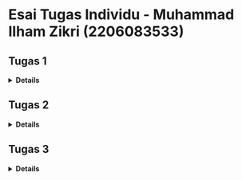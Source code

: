# Esai Tugas Individu - Muhammad Ilham Zikri (2206083533)

## Tugas 1

<details>
<summary><b>Details</b></summary>

### Apa perbedaan utama antara stateless dan stateful widget dalam konteks pengembangan aplikasi Flutter?
1. Stateless Widget

Tidak Berubah: Sebuah StatelessWidget tidak dapat mengubah statenya selama masa hidupnya, artinya nilai-nilai dan konfigurasi widget tetap konstan setelah widget dibuat.
Sederhana dan Cepat: Karena tidak melibatkan manajemen state, proses pembuatan ulang widget (rebuilding) berlangsung sangat cepat.
Contoh Penggunaan: Ideal digunakan untuk bagian UI yang sederhana dan statis, seperti ikon, teks, dan gambar yang tidak berubah.
Stateful Widget

2. Stateful Widget

Dinamis: Sebuah StatefulWidget mampu mengubah statenya sepanjang hidupnya, memungkinkan widget memperbarui UI berdasarkan interaksi pengguna atau data eksternal.
Lebih Kompleks: Dibandingkan dengan StatelessWidget, StatefulWidget memerlukan manajemen state yang lebih kompleks, yang dapat mempengaruhi performa terutama ketika ada banyak pembaruan state.
Pemeliharaan State: StatefulWidgets memiliki objek state terpisah yang menyimpan informasi state. Objek state ini tetap ada meskipun terjadi hot reload atau pembuatan ulang widget.
Contoh Penggunaan: Cocok untuk bagian UI yang membutuhkan interaksi pengguna atau pembaruan data, seperti formulir, animasi, atau timer.

### Sebutkan seluruh widget yang kamu gunakan untuk menyelesaikan tugas ini dan jelaskan fungsinya masing-masing.
- MaterialApp: Merupakan widget yang mendefinisikan struktur dasar dari aplikasi Flutter, menyediakan navigasi, theme, dan manajemen state.
- Scaffold: Mengatur tata letak dasar aplikasi, menyediakan app bar, drawer, bottom navigation, dan floating action button.
- AppBar: Menampilkan sebuah bilah aplikasi yang biasanya berisi judul aplikasi dan ikon menu.
- Text: Menampilkan teks di layar dengan berbagai konfigurasi seperti ukuran, gaya, dan warna.
- SingleChildScrollView: Mengizinkan konten di dalamnya untuk di-scroll, memungkinkan tata letak yang lebih besar daripada layar.
- Padding: Menambahkan padding (jarak) di sekitar widget-child yang ada di dalamnya.
- Column: Menyusun widget-child secara vertikal, satu di bawah yang lain.
- GridView.count: Menampilkan widget dalam bentuk grid dengan jumlah kolom tertentu, memungkinkan tata letak yang rapi.
- InventoryCard (widget buatan sendiri): Widget kustom yang menampilkan item inventaris dengan ikon dan teks.
- Material: Mengaplikasikan desain material pada widget-child di dalamnya, memberikan efek visual seperti bayangan dan ink splash.
- InkWell: Membuat area yang responsif terhadap sentuhan, biasanya digunakan untuk menanggapi interaksi pengguna seperti ketika tombol ditekan.
- Container: Widget yang dapat mengandung widget lainnya, memungkinkan penyesuaian padding, margin, warna, dan bentuk.
- Icon: Menampilkan ikon bawaan Flutter.
- SnackBar: Menampilkan pesan singkat yang muncul di bagian bawah layar, biasanya digunakan untuk memberi umpan balik kepada pengguna setelah suatu tindakan.

### Jelaskan bagaimana cara kamu mengimplementasikan checklist di atas secara step-by-step (bukan hanya sekadar mengikuti tutorial)
- Pertama-tama, buat proyek flutter baru dengan 'flutter create invent'
- masuk ke direktori tersebut menggunakan cd
- Di dalam file menu.dart, tambahkan teks dan kartu untuk produk yang dijual.
- Tentukan tipe data untuk produk menggunakan kelas InventoryItem, yang mencakup nama, ikon, dan warna.
- Ubah widget halaman dari stateful menjadi stateless. Modifikasi konstruktor dan tambahkan daftar produk.
- Tampilkan kartu produk, buat widget stateless baru dengan nama ShopCard untuk menampilkan kartu produk. Di dalam ShopCard, gunakan InkWell untuk membuat area responsif terhadap sentuhan pengguna.
- Saat tombol ditekan, munculkan Snackbar dengan pesan yang sesuai.
</details>

## Tugas 2

<details>
<summary><b>Details</b></summary>

### Jelaskan perbedaan antara Navigator.push() dan Navigator.pushReplacement(), disertai dengan contoh mengenai penggunaan kedua metode tersebut yang tepat!
- `Navigator.push()` menambahkan halaman baru ke dalam stack navigasi, dan menumpuk halaman baru di atas halaman yang saat ini ditampilkan sehingga terdapat opsi kembali untuk memudahkan pengguna untuk kembali ke page sebelumnya. contoh:
```dart
Navigator.push(
    context,
    MaterialPageRoute(
        builder: (context) => const ShopFormPage(),
));
``` 
potongan kode tersebut mengarahkan tombol tambah item pada home page agar berpindah ke halaman form dan memiliki tombol kembali karena page sebelumnya tidak di replace

- `Navigator.pushReplacement()` menggantikan halaman saat ini dengan halaman tujuan, sehingga tidak ada opsi untuk kembali.
 ``` dart
Navigator.pushReplacement(
    context,
    MaterialPageRoute(
        builder: (context) => const ShopFormPage(),
));
``` 
potongan kode tersebut memungkinkan user untuk pindah ke page tujuan dengan cara menggantikan page sebelumnya

### Jelaskan masing-masing layout widget pada Flutter dan konteks penggunaannya masing-masing! 
- Widget Container berfungsi untuk mengelola, mempercantik, dan mengumpulkan widget lain, serta dapat digunakan untuk mengatur berbagai properti seperti margin, padding, warna latar, dan lainnya.

- Row dan Column memiliki peran masing-masing; Row digunakan untuk menyusun widget secara horizontal, sedangkan Column digunakan untuk menyusun widget secara vertikal.

- ListView berguna untuk menampilkan daftar widget yang dapat di-scroll, seperti daftar item atau menu, memungkinkan tampilan konten yang melebihi ukuran layar.

- Expanded digunakan untuk mengisi ruang kosong yang tersedia dalam widget induk, memberikan fleksibilitas dalam distribusi ruang pada antarmuka.

- Stack digunakan untuk menempatkan widget satu di atas yang lain, memungkinkan tumpukan dan tumpang tindih antara widget dalam Stack.

- GridView berguna untuk menampilkan data dalam bentuk grid atau matriks, cocok untuk menampilkan banyak item dengan tata letak teratur.

### Sebutkan apa saja elemen input pada form yang kamu pakai pada tugas kali ini dan jelaskan mengapa kamu menggunakan elemen input tersebut!
- yang saya pakai pada tugas ini ini adalah `TextFormField()` yang menjadi *child* dari class `Form()`. `TextFormField()` digunakan karena input yang dibutuhkan pada tugas ini adalah teks dan bilangan bulat. teks diambil langsung dari nilai pada hasil input `TextFormField()`, sementara bilangan bulat diambil dari nilai pada hasil input `TextFormField()` yang di *parse* ke bilangan bulat untuk divalidasi diambil nilainya.

### Bagaimana penerapan clean architecture pada aplikasi Flutter?
- Lapisan Fitur mencakup pengaturan antarmuka pengguna (UI) dan kontrol event menggunakan widget Flutter.
- Lapisan Domain berfokus pada Entities, Use Cases, dan Repository Interfaces, yang menitikberatkan pada aturan bisnis. 
- Lapisan Data bertanggung jawab atas pengambilan data dan implementasi repository. 
- Resources dan Shared Library menyediakan aset dan komponen yang dapat digunakan kembali. 
- Pemisahan Logika Bisnis memisahkan logika bisnis dari presentasi dan data. 
- Dependency Injection menghubungkan lapisan domain dan data. 
- Kode yang Mudah Dimengerti menggunakan nama kelas dan metode yang jelas untuk navigasi yang mudah. 
- Tes Unit digunakan untuk memastikan kebenaran logika bisnis. 
- Keseluruhan pendekatan ini sederhana namun efektif, dengan fokus pada pengembangan dan pemeliharaan yang mudah.

### Jelaskan bagaimana cara kamu mengimplementasikan checklist di atas secara step-by-step! (bukan hanya sekadar mengikuti tutorial)
- Buat form untuk mendaftarkan item, filenya bernama shoplist_form.dart dan letakan didalam folder lib.
- Setelah itu, integrasi tiga elemen input yang diinginkan soal, yaitu nama, amount, dan deskripsi.
- Tambahkan tombol save dengan cara menyertakan kode tambahan pada _ShopFormPageState di shoplist_form.dart, dalam bagian return Scaffold(...).
- Setelah itu, buat beberapa aturan untuk validasi input. 
- Di _ShopFormPageState pada shoplist_form.dart, di setiap child: TextFormField(...), tambahkan validasi ini untuk memastikan tidak ada field kosong.
- Di bagian yang sama, lakukan validasi tipe data pada setiap TextFormField untuk menyesuaikan tipe elemen yang diinput dengan yang diminta model.
- Buat navigasi untuk ke halaman utama, buka file menu.dart, pada MyHomePage di bagian return Scaffold(...), sertakan kode untuk navigasi ke halaman formulir.
- Di _ShopFormPageState pada shoplist_form.dart, di bagian child: Column(...) dan Align(...), tambahkan kode untuk menampilkan pop-up.
- Buat drawer dengan opsi minimal Home Page dan Tambah Item. pada left_drawer.dart yang sudah dibuat, pada LeftDrawer, sertakan kode untuk drawer dengan dua opsi ini(halaman utama dan tambah item).

</details>

## Tugas 3

<details>
<summary><b>Details</b></summary>

#### Mengakses Data JSON Tanpa Membuat Model 
- **Kemungkinan dan Pendekatan:** 
  - Data JSON dapat diakses secara langsung tanpa perlu membuat model khusus dalam berbagai bahasa pemrograman seperti Python, JavaScript, atau Java. Ini memungkinkan interaksi dengan struktur data seperti dictionaries, objects, atau hashmaps.
- **Perbandingan Antara Menggunakan dan Tidak Menggunakan Model:** 
  - **Tanpa Model:**
    - Memberikan fleksibilitas dalam penanganan data dengan struktur yang berubah-ubah.
    - Proses implementasi menjadi lebih mudah dan cepat.
    - Cocok untuk berinteraksi dengan API yang menghasilkan berbagai jenis respons.
  - **Dengan Model:**
    - Memperkuat validasi data dan membuat kode lebih terstruktur.
    - Memudahkan pemahaman dan perawatan kode, terutama untuk proyek besar.
    - Meningkatkan keamanan, seperti dalam mencegah injeksi data yang tidak diinginkan.

#### Fungsi `CookieRequest` dan Pentingnya dalam Aplikasi Flutter 
- **Fungsi Utama `CookieRequest`:**
  - Digunakan untuk autentikasi dan pengelolaan sesi pengguna.
  - Menyimpan preferensi pengguna, seperti tema atau pengaturan lokal.
  - Memfasilitasi pelacakan pengguna untuk kebutuhan analitik.
- **Alasan Pentingnya Berbagi Instance `CookieRequest`:**
  - Menjamin konsistensi sesi pengguna melintasi berbagai permintaan HTTP.
  - Menghindari duplikasi dalam pengelolaan cookie dan memudahkan pembaruan.
  - Meningkatkan keamanan dalam penanganan cookie, terutama yang bersifat sensitif.
  - Mempermudah proses debugging dan pemeliharaan dalam aplikasi.

#### Proses Pengambilan dan Penampilan Data JSON di Flutter 
- **Langkah Pengambilan Data:**
  - Melakukan permintaan HTTP ke server menggunakan paket http.
  - Mengonversi data yang diterima ke format JSON.
  - (Opsional) Membuat model data untuk memetakan JSON ke objek Dart.
- **Memperbarui dan Menampilkan Data:**
  - Menggunakan manajemen state seperti setState atau Provider untuk mengupdate UI.
  - Menampilkan data yang telah diolah menggunakan widget seperti ListView atau Text.

#### Mekanisme Autentikasi dari Flutter ke Django 
- **Proses Autentikasi:**
  - Pengguna memasukkan kredensial di aplikasi Flutter.
  - Aplikasi mengirim data ke server Django melalui permintaan HTTP POST.
  - Server Django memproses dan memverifikasi kredensial menggunakan sistem autentikasi.
  - Django mengirimkan respons yang menunjukkan sukses atau gagalnya autentikasi.
  - Flutter menanggapi respons dengan navigasi ke menu atau menampilkan pesan error.

#### Widget-Widget yang Digunakan dan Fungsinya 
- **Daftar Widget dan Fungsinya:**
  - `Provider`: Menyediakan data ke seluruh aplikasi.
  - `MaterialApp`: Widget dasar untuk desain material.
  - `Scaffold`: Kerangka dasar untuk layout halaman.
  - `AppBar`: Bar navigasi atas.
  - `Container`: Widget untuk mendekorasi dan menyusun elemen lain.
  - `Column`: Mengatur elemen secara vertikal.
  - `TextField`: Input teks pengguna.
  - `SizedBox`: Memberikan jarak antar elemen.
  - `ElevatedButton`: Tombol interaktif.
  - `FutureBuilder`: Membuat widget berdasarkan hasil Future.
  - `ListView.builder`: Membuat daftar item yang bisa di-scroll.
  - `Text`: Menampilkan teks.
  - `Padding`: Memberikan padding pada elemen.
  - `AlertDialog`: Dialog interaktif.
  - `TextButton`: Tombol berteks.
  - `Form`: Mengatur state form dan validasinya.
  - `GlobalKey<FormState>`: Kunci untuk mengidentifikasi state form.
  - `TextEditingController`: Mengontrol isi teks dalam TextField.
  - `SnackBar`: Pesan singkat yang muncul di layar.
  - `Navigator`: Mengelola navigasi antar halaman.
  - `MaterialPageRoute`: Transisi halaman dengan gaya material.
  - `LeftDrawer`: Menu samping.

#### Implementasi Langkah Demi Langkah 
1. **Membuat Halaman Login di Flutter:**
   - Buat file `login.dart`, ubah `main.dart` untuk merujuk ke halaman login.
2. **Integrasi Autentikasi Django dengan Flutter:**
   - Lakukan setup integrasi di proyek Django dan Flutter sesuai panduan.
3. **Membuat Model Data di Flutter:**
   - Gunakan Quicktype untuk konversi JSON dari Django menjadi kode Dart.
4. **Membangun Halaman Daftar Item:**
   - Implementasikan `list_item.dart` untuk menampilkan daftar item dari JSON.
5. **Halaman Detail Item:**
   - Tambahkan navigasi dan tampilan detail item di `item_detail.dart`.
6. **Menambahkan Tombol Kembali di Halaman Detail:**
   - Implementasikan tombol kembali di `item_detail.dart` untuk navigasi ke daftar item.


</details>